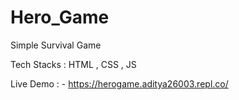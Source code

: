 # Hero_Game

Simple Survival Game 

Tech Stacks : HTML , CSS , JS 

Live Demo : - https://herogame.aditya26003.repl.co/

